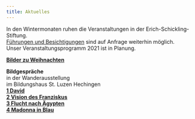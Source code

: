 ```yaml
---
title: Aktuelles
---
```


In den Wintermonaten ruhen die Veranstaltungen in der Erich-Schickling-Stiftung.   
[Führungen und Besichtigungen](/fuehrungen/) sind auf Anfrage weiterhin möglich.  
Unser Veranstaltungsprogramm 2021 ist in Planung.
   


[**Bilder zu Weihnachten**](/bildgedanken/weihnachten-2020/)

**Bildgespräche**  
in der Wanderausstellung  
im Bildungshaus St. Luzen Hechingen   
[**1 David**](https://www.youtube.com/watch?v=3nhrK_LALV0&list=PLtBXVmJbclJjH78xhvOrsd8FzMtt0k70R&index=1&t=20s/)  
[**2 Vision des Franziskus**](https://www.youtube.com/watch?v=C74y1XskCms&feature=youtu.be/)  
[**3 Flucht nach Ägypten**](https://youtu.be/uFxONC-PU24/)  
[**4 Madonna in Blau**](https://www.youtube.com/watch?v=RMSw2jwDYDE&feature=youtu.be/)